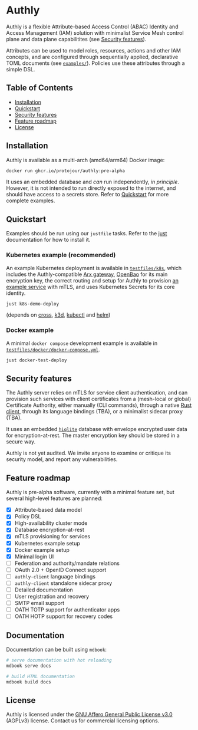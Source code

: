 # Authly

Authly is a flexible Attribute-based Access Control (ABAC) Identity and Access Management (IAM) solution with minimalist Service Mesh control plane and data plane capabilitites (see [Security features](#security-features)).

Attributes can be used to model roles, resources, actions and other IAM concepts, and are configured through sequentially applied, declarative TOML documents (see [`examples/`](examples/)). Policies use these attributes through a simple DSL.

## Table of Contents

- [Installation](#installation)
- [Quickstart](#quickstart)
- [Security features](#security-features)
- [Feature roadmap](#feature-roadmap)
- [License](#license)

## Installation

Authly is available as a multi-arch (amd64/arm64) Docker image:

```bash
docker run ghcr.io/protojour/authly:pre-alpha
```

It uses an embedded database and _can_ run independently, _in principle_. However, it is not intended to run directly exposed to the internet, and should have access to a secrets store. Refer to [Quickstart](#quickstart) for more complete examples.

## Quickstart

Examples should be run using our `justfile` tasks. Refer to the [just](https://just.systems/man/en/introduction.html) documentation for how to install it.

### Kubernetes example (recommended)

An example Kubernetes deployment is available in [`testfiles/k8s`](testfiles/k8s), which includes the Authly-compatible [Arx gateway](https://github.com/protojour/arx), [OpenBao](https://openbao.org/) for its main encryption key, the correct routing and setup for Authly to provision [an example service](crates/authly-testservice) with mTLS, and uses Kubernetes Secrets for its core identity.

```bash
just k8s-demo-deploy
```

(depends on [cross](https://github.com/cross-rs/cross?tab=readme-ov-file#installation), [k3d](https://k3d.io/stable/#installation), [kubectl](https://kubernetes.io/docs/tasks/tools/#kubectl) and [helm](https://helm.sh/docs/intro/install/))

### Docker example

A minimal `docker compose` development example is available in [`testfiles/docker/docker-compose.yml`](testfiles/docker/docker-compose.yml).

```bash
just docker-test-deploy
```

## Security features

The Authly server relies on mTLS for service client authentication, and can provision such services with client certificates from a (mesh-local or global) Certificate Authority, either manually (CLI commands), through a native [Rust client](https://crates.io/crates/authly-client), through its language bindings (TBA), or a minimalist sidecar proxy (TBA).

It uses an embedded [`hiqlite`](https://github.com/sebadob/hiqlite) database with envelope encrypted user data for encryption-at-rest. The master encryption key should be stored in a secure way.

Authly is not yet audited. We invite anyone to examine or critique its security model, and report any vulnerabilities.

## Feature roadmap

Authly is pre-alpha software, currently with a minimal feature set, but several high-level features are planned:

- [x] Attribute-based data model
- [x] Policy DSL
- [x] High-availability cluster mode
- [x] Database encryption-at-rest
- [x] mTLS provisioning for services
- [x] Kubernetes example setup
- [x] Docker example setup
- [x] Minimal login UI
- [ ] Federation and authority/mandate relations
- [ ] OAuth 2.0 + OpenID Connect support
- [ ] `authly-client` language bindings
- [ ] `authly-client` standalone sidecar proxy
- [ ] Detailed documentation
- [ ] User registration and recovery
- [ ] SMTP email support
- [ ] OATH TOTP support for authenticator apps
- [ ] OATH HOTP support for recovery codes

## Documentation

Documentation can be built using `mdbook`:

```bash
# serve documentation with hot reloading
mdbook serve docs

# build HTML documentation
mdbook build docs
```

## License

Authly is licensed under the [GNU Affero General Public License v3.0](LICENSE) (AGPLv3) license. Contact us for commercial licensing options.

